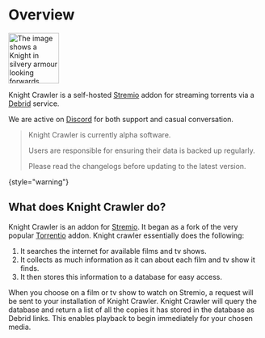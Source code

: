 # Overview

<img alt="The image shows a Knight in silvery armour looking forwards." src="knight-crawler-logo.png" title="Knight Crawler logo" width="100"/>

Knight Crawler is a self-hosted [Stremio](https://www.stremio.com/) addon for streaming torrents via
a [Debrid](Supported-Debrid-services.md "Click for a list of Debrid services we support") service.

We are active on [Discord](https://discord.gg/8fQdxay9z2) for both support and casual conversation.

> Knight Crawler is currently alpha software.
>
> Users are responsible for ensuring their data is backed up regularly.
>
> Please read the changelogs before updating to the latest version.
>
{style="warning"}

## What does Knight Crawler do?

Knight Crawler is an addon for [Stremio](https://www.stremio.com/). It began as a fork of the very popular
[Torrentio](https://github.com/TheBeastLT/torrentio-scraper) addon. Knight crawler essentially does the following:

1. It searches the internet for available films and tv shows.
2. It collects as much information as it can about each film and tv show it finds.
3. It then stores this information to a database for easy access.

When you choose on a film or tv show to watch on Stremio, a request will be sent to your installation of Knight Crawler.
Knight Crawler will query the database and return a list of all the copies it has stored in the database as Debrid
links.
This enables playback to begin immediately for your chosen media.